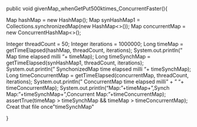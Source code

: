public void givenMap_whenGetPut500ktimes_ConcurrentFaster(){

Map hashMap = new HashMap();
Map synHashMap1 = Collections.synchronizedMap(new HashMap<>());
Map concurrentMap = new ConcurrentHashMap<>();

Integer threadCount = 50;
Integer iterations = 1000000;
Long timeMap = getTimeElapsed(hashMap, threadCount, iterations);
System.out.println(” Map time elapsed milli “+ timeMap);
Long timeSynchMap = getTimeElapsed(synHashMap1, threadCount, iterations);
System.out.println(” SynchonizedMap time elapsed milli “+ timeSynchMap);
Long timeConcurrentMap = getTimeElapsed(concurrentMap, threadCount, iterations);
System.out.println(” ConcurrentMap time elapsed milli” +
” “+ timeConcurrentMap);
System.out.println(“Map:”+timeMap+”,Synch Map:”+timeSynchMap+”,Concurrent Map:”+timeConcurrentMap);
assertTrue(timeMap > timeSynchMap && timeMap > timeConcurrentMap);
Creat that file once"timeSynchMap"


}